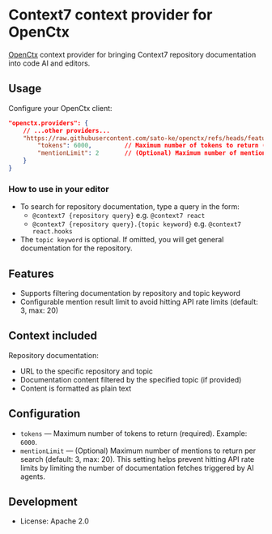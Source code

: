 # Context7 context provider for OpenCtx

[OpenCtx](https://openctx.org) context provider for bringing Context7 repository documentation into code AI and editors.

## Usage

Configure your OpenCtx client:

```json
"openctx.providers": {
    // ...other providers...
    "https://raw.githubusercontent.com/sato-ke/openctx/refs/heads/feature/provider/context7/dist/bundle.js": {
        "tokens": 6000,         // Maximum number of tokens to return (required)
        "mentionLimit": 2       // (Optional) Maximum number of mentions to return (default: 3, max: 20)
    }
}
```

### How to use in your editor

- To search for repository documentation, type a query in the form:
  - `@context7 {repository query}`
    e.g. `@context7 react`
  - `@context7 {repository query}.{topic keyword}`
    e.g. `@context7 react.hooks`
- The `topic keyword` is optional. If omitted, you will get general documentation for the repository.

## Features

- Supports filtering documentation by repository and topic keyword
- Configurable mention result limit to avoid hitting API rate limits (default: 3, max: 20)

## Context included

Repository documentation:

- URL to the specific repository and topic
- Documentation content filtered by the specified topic (if provided)
- Content is formatted as plain text

## Configuration

- `tokens` — Maximum number of tokens to return (required). Example: `6000`.
- `mentionLimit` — (Optional) Maximum number of mentions to return per search (default: 3, max: 20).
  This setting helps prevent hitting API rate limits by limiting the number of documentation fetches triggered by AI agents.

## Development

- License: Apache 2.0
